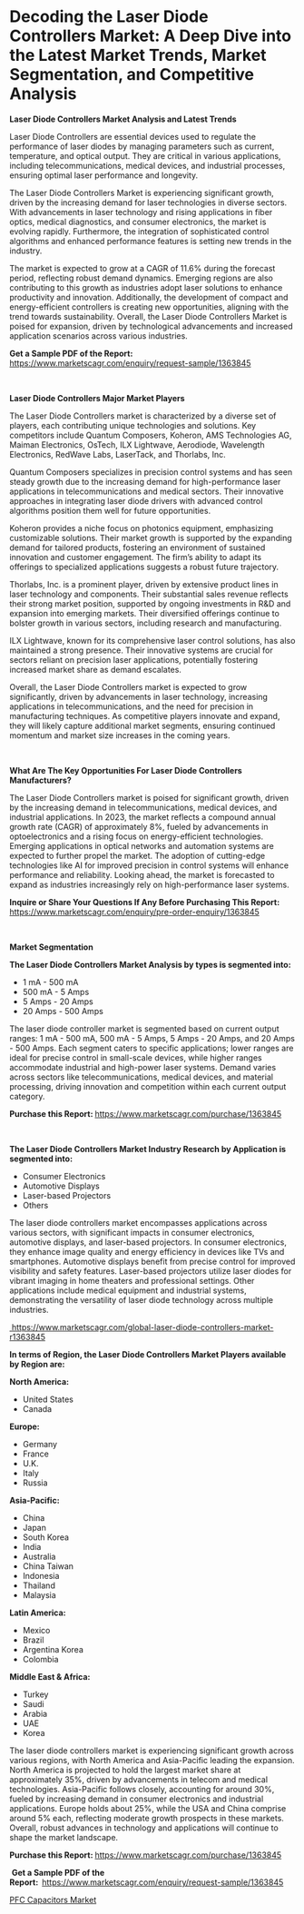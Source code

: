 <p><h1>Decoding the Laser Diode Controllers Market: A Deep Dive into the Latest Market Trends, Market Segmentation, and Competitive Analysis</h1></p><p><strong>Laser Diode Controllers Market Analysis and Latest Trends</strong></p>
<p><p>Laser Diode Controllers are essential devices used to regulate the performance of laser diodes by managing parameters such as current, temperature, and optical output. They are critical in various applications, including telecommunications, medical devices, and industrial processes, ensuring optimal laser performance and longevity.</p><p>The Laser Diode Controllers Market is experiencing significant growth, driven by the increasing demand for laser technologies in diverse sectors. With advancements in laser technology and rising applications in fiber optics, medical diagnostics, and consumer electronics, the market is evolving rapidly. Furthermore, the integration of sophisticated control algorithms and enhanced performance features is setting new trends in the industry.</p><p>The market is expected to grow at a CAGR of 11.6% during the forecast period, reflecting robust demand dynamics. Emerging regions are also contributing to this growth as industries adopt laser solutions to enhance productivity and innovation. Additionally, the development of compact and energy-efficient controllers is creating new opportunities, aligning with the trend towards sustainability. Overall, the Laser Diode Controllers Market is poised for expansion, driven by technological advancements and increased application scenarios across various industries.</p></p>
<p><strong>Get a Sample PDF of the Report:&nbsp;</strong> <a href="https://www.marketscagr.com/enquiry/request-sample/1363845?utm_campaign=1895&utm_medium=2&utm_source=Github&utm_content=ia&utm_term=11022025&utm_id=laser-diode-controllers">https://www.marketscagr.com/enquiry/request-sample/1363845</a></p>
<p>&nbsp;</p>
<p><strong>Laser Diode Controllers Major Market Players</strong></p>
<p><p>The Laser Diode Controllers market is characterized by a diverse set of players, each contributing unique technologies and solutions. Key competitors include Quantum Composers, Koheron, AMS Technologies AG, Maiman Electronics, OsTech, ILX Lightwave, Aerodiode, Wavelength Electronics, RedWave Labs, LaserTack, and Thorlabs, Inc. </p><p>Quantum Composers specializes in precision control systems and has seen steady growth due to the increasing demand for high-performance laser applications in telecommunications and medical sectors. Their innovative approaches in integrating laser diode drivers with advanced control algorithms position them well for future opportunities.</p><p>Koheron provides a niche focus on photonics equipment, emphasizing customizable solutions. Their market growth is supported by the expanding demand for tailored products, fostering an environment of sustained innovation and customer engagement. The firm’s ability to adapt its offerings to specialized applications suggests a robust future trajectory.</p><p>Thorlabs, Inc. is a prominent player, driven by extensive product lines in laser technology and components. Their substantial sales revenue reflects their strong market position, supported by ongoing investments in R&D and expansion into emerging markets. Their diversified offerings continue to bolster growth in various sectors, including research and manufacturing.</p><p>ILX Lightwave, known for its comprehensive laser control solutions, has also maintained a strong presence. Their innovative systems are crucial for sectors reliant on precision laser applications, potentially fostering increased market share as demand escalates.</p><p>Overall, the Laser Diode Controllers market is expected to grow significantly, driven by advancements in laser technology, increasing applications in telecommunications, and the need for precision in manufacturing techniques. As competitive players innovate and expand, they will likely capture additional market segments, ensuring continued momentum and market size increases in the coming years.</p></p>
<p>&nbsp;</p>
<p><strong>What Are The Key Opportunities For Laser Diode Controllers Manufacturers?</strong></p>
<p><p>The Laser Diode Controllers market is poised for significant growth, driven by the increasing demand in telecommunications, medical devices, and industrial applications. In 2023, the market reflects a compound annual growth rate (CAGR) of approximately 8%, fueled by advancements in optoelectronics and a rising focus on energy-efficient technologies. Emerging applications in optical networks and automation systems are expected to further propel the market. The adoption of cutting-edge technologies like AI for improved precision in control systems will enhance performance and reliability. Looking ahead, the market is forecasted to expand as industries increasingly rely on high-performance laser systems.</p></p>
<p><strong>Inquire or Share Your Questions If Any Before Purchasing This Report:</strong> <a href="https://www.marketscagr.com/enquiry/pre-order-enquiry/1363845?utm_campaign=1895&utm_medium=2&utm_source=Github&utm_content=ia&utm_term=11022025&utm_id=laser-diode-controllers">https://www.marketscagr.com/enquiry/pre-order-enquiry/1363845</a></p>
<p>&nbsp;</p>
<p><strong>Market Segmentation</strong></p>
<p><strong>The Laser Diode Controllers Market Analysis by types is segmented into:</strong></p>
<p><ul><li>1 mA - 500 mA</li><li>500 mA - 5 Amps</li><li>5 Amps - 20 Amps</li><li>20 Amps - 500 Amps</li></ul></p>
<p><p>The laser diode controller market is segmented based on current output ranges: 1 mA - 500 mA, 500 mA - 5 Amps, 5 Amps - 20 Amps, and 20 Amps - 500 Amps. Each segment caters to specific applications; lower ranges are ideal for precise control in small-scale devices, while higher ranges accommodate industrial and high-power laser systems. Demand varies across sectors like telecommunications, medical devices, and material processing, driving innovation and competition within each current output category.</p></p>
<p><strong>Purchase this Report:&nbsp;</strong><a href="https://www.marketscagr.com/purchase/1363845?utm_campaign=1895&utm_medium=2&utm_source=Github&utm_content=ia&utm_term=11022025&utm_id=laser-diode-controllers">https://www.marketscagr.com/purchase/1363845</a></p>
<p>&nbsp;</p>
<p><strong>The Laser Diode Controllers Market Industry Research by Application is segmented into:</strong></p>
<p><ul><li>Consumer Electronics</li><li>Automotive Displays</li><li>Laser-based Projectors</li><li>Others</li></ul></p>
<p><p>The laser diode controllers market encompasses applications across various sectors, with significant impacts in consumer electronics, automotive displays, and laser-based projectors. In consumer electronics, they enhance image quality and energy efficiency in devices like TVs and smartphones. Automotive displays benefit from precise control for improved visibility and safety features. Laser-based projectors utilize laser diodes for vibrant imaging in home theaters and professional settings. Other applications include medical equipment and industrial systems, demonstrating the versatility of laser diode technology across multiple industries.</p></p>
<p><a href="https://www.marketscagr.com/global-laser-diode-controllers-market-r1363845?utm_campaign=1895&utm_medium=2&utm_source=Github&utm_content=ia&utm_term=11022025&utm_id=laser-diode-controllers">&nbsp;https://www.marketscagr.com/global-laser-diode-controllers-market-r1363845</a></p>
<p><strong>In terms of Region, the Laser Diode Controllers Market Players available by Region are:</strong></p>
<p>
    <p> <strong> North America: </strong>
        <ul>
            <li>United States</li>
            <li>Canada</li>
        </ul>
        </p> 
    <p> <strong> Europe: </strong>
        <ul>
            <li>Germany</li>
            <li>France</li>
            <li>U.K.</li>
            <li>Italy</li>
            <li>Russia</li>
        </ul>
        </p> 
    <p> <strong> Asia-Pacific: </strong>
        <ul>
            <li>China</li>
            <li>Japan</li>
            <li>South Korea</li>
            <li>India</li>
            <li>Australia</li>
            <li>China Taiwan</li>
            <li>Indonesia</li>
            <li>Thailand</li>
            <li>Malaysia</li>
        </ul>
        </p> 
    <p> <strong> Latin America: </strong>
        <ul>
            <li>Mexico</li>
            <li>Brazil</li>
            <li>Argentina Korea</li>
            <li>Colombia</li>
        </ul>
        </p> 
    <p> <strong> Middle East & Africa: </strong>
        <ul>
            <li>Turkey</li>
            <li>Saudi</li>
            <li>Arabia</li>
            <li>UAE</li>
            <li>Korea</li>
        </ul>
    </p>
    </p>
<p><p>The laser diode controllers market is experiencing significant growth across various regions, with North America and Asia-Pacific leading the expansion. North America is projected to hold the largest market share at approximately 35%, driven by advancements in telecom and medical technologies. Asia-Pacific follows closely, accounting for around 30%, fueled by increasing demand in consumer electronics and industrial applications. Europe holds about 25%, while the USA and China comprise around 5% each, reflecting moderate growth prospects in these markets. Overall, robust advances in technology and applications will continue to shape the market landscape.</p></p>
<p><strong>Purchase this Report: </strong><a href="https://www.marketscagr.com/purchase/1363845?utm_campaign=1895&utm_medium=2&utm_source=Github&utm_content=ia&utm_term=11022025&utm_id=laser-diode-controllers">https://www.marketscagr.com/purchase/1363845</a></p>
<p>&nbsp;<strong>Get a Sample PDF of the Report:&nbsp;&nbsp;</strong><a href="https://www.marketscagr.com/enquiry/request-sample/1363845?utm_campaign=1895&utm_medium=2&utm_source=Github&utm_content=ia&utm_term=11022025&utm_id=laser-diode-controllers">https://www.marketscagr.com/enquiry/request-sample/1363845</a></p>
<p><strong></strong></p>
<p><p><a href="https://github.com/mahnoor2003/Market-Research-Report-List-7/blob/main/pfc-capacitors-market.md?utm_campaign=1895&utm_medium=2&utm_source=Github&utm_content=ia&utm_term=11022025&utm_id=laser-diode-controllers">PFC Capacitors Market</a></p></p>